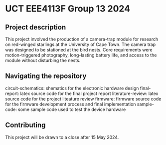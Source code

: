 # UCT EEE4113F Group 13 2024

## Project description

This project involved the production of a camera-trap module for research on red-winged starlings at the University of Cape Town. The camera trap was designed to be stationed at the bird nests. Core requirements were motion-triggered photography, long-lasting battery life, and access to the module without disturbing the nests.

## Navigating the repository

circuit-schematics: shematics for the electronic hardware design
final-report: latex source code for the final project report
literature-review: latex source code for the project liteature review
firmware: firmware source code for the firmware development process and final implementation
sample-code: some sample code used to test the device hardware

## Contributing

This project will be drawn to a close after 15 May 2024.

